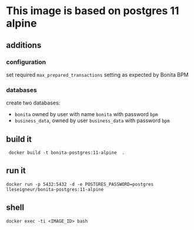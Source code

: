 # This image is based on postgres 11 alpine

## additions 
 
### configuration

set required `max_prepared_transactions` setting as expected by Bonita BPM

### databases

create two databases:
 
 * `bonita` owned by user with name `bonita` with password `bpm`
 * `business_data`, owned by user `business_data` with password `bpm`

## build it

` docker build -t bonita-postgres:11-alpine  .`

## run it

`docker run -p 5432:5432 -d -e POSTGRES_PASSWORD=postgres lleseigneur/bonita-postgres:11-alpine`

## shell

`docker exec -ti <IMAGE_ID> bash`
